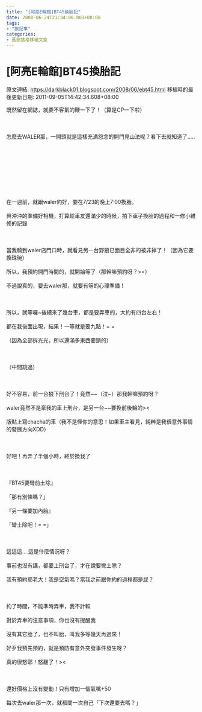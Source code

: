 ```yaml
---
title: "[阿亮E輪館]BT45換胎記"
date: 2008-06-24T21:34:00.003+08:00
tags: 
- "狼記事"
categories:
- 舊部落格移植文章
---
```


# [阿亮E輪館]BT45換胎記

原文連結: https://darkblack01.blogspot.com/2008/06/ebt45.html
移植時的最後更新日期: 2011-09-05T14:42:34.608+08:00

既然留在網誌，就要不客氣的鞭一下了！（算是CP一下啦）<br /><br /><br /><br />怎麼去WALER那，一開頭就是這樣充滿怨念的開門見山法呢？看下去就知道了.....<br /><br /><a name='more'></a><br /><br /><br /><br /><br /><br /><br /><br />在一週前，就跟waler約好，要在7/23的晚上7:00換胎。<br /><br />興沖沖的準備好相機，打算趁車友還滿少的時候，拍下車子換胎的過程和一修小維修的記錄<br /><br /><br /><br />當我騎到waler店門口時，就看見另一台野狼已面目全非的被非掉了！（因為它要換珠琬）<br /><br />所以，我預約開門時間的，就開始等了（那幹嘛預約呀？&gt;&lt;）<br /><br />不過說真的，要去waler那，就要有等的心理準備！<br /><br /><br /><br />所以，就等囉~後續來了幾台車，都是要弄車的，大約有四台左右！<br /><br />都在我後面出現，結果！一等就是要九點！= =<br /><br />（因為全部拆光光，所以還滿多東西要鎖的）<br /><br /><br /><br />（中間跳過）<br /><br /><br /><br />好不容易，前一台狼下刑台了！竟然~~（泣~）那我幹嘛預約呀？<br /><br />waler竟然不是牽我的車上刑台，是另一台~~要換前後輪的&gt;&lt;<br /><br />版貼上寫chacha的車（我不是怪你的意思！如果車主看見，純粹是我很意外事情的發展方向XDD）<br /><br /><br /><br />好吧！再弄了半個小時，終於換我了<br /><br /><br /><br />『BT45要彎前土除』<br /><br />「那有別條嗎？」<br /><br />『另一條要加內胎』<br /><br />「彎土除吧！= =」<br /><br /><br /><br />這這這....這是什麼情況呀？<br /><br />事前也沒有講，都要上刑台了，才在說要彎土除？<br /><br />我有預約耶老大！我是空氣嗎？當我之前跟你約的過程都是屁？<br /><br /><br /><br />約了時間，不能準時弄車，我不計較<br /><br />對於弄車的注意事項，你也沒有提醒我<br /><br />沒有其它胎了，也不叫胎，叫我多等幾天再過來！<br /><br />好歹我預先預約，就是預防有意外突發事件發生呀？<br /><br />真的很怒耶！怒翻了！&gt;&lt;<br /><br /><br /><br />還好價格上沒有變動！只有增加一個氣嘴+50<br /><br />每次去waler那一次，就都問一次自己「下次還要去嗎？」
